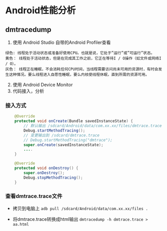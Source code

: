 # Android性能分析

## dmtracedump

1. 使用 Android Studio 自带的Android Profiler查看

```
绿色: 线程处于活动状态或准备好使用CPU。也就是说，它处于”运行”或”可运行”状态。
黄色： 线程处于活动状态，但是在完成其工作之前，它正在等待I / O操作（如文件或网络I / O）。
灰色： 线程正在睡眠，不会消耗任何CPU时间，当线程需要访问尚未可用的资源时，有时会发生这种情况。要么线程进入自愿性睡眠，要么内核使线程休眠，直到所需的资源可用。
```
2. 使用 Android Device Monitor
3. 代码接入，分析

### 接入方式

```java
	@Override
    protected void onCreate(Bundle savedInstanceState) {
    	// 默认输出 /sdcard/Android/data/com.xx.xx/files/dmtrace.trace
        Debug.startMethodTracing();
        // 变更输出到 /sdcard/dmtrace.trace
        // Debug.startMethodTracing("dmtrace"); 
        super.onCreate(savedInstanceState);
        ....
    }

    @Override
    protected void onDestroy() {
        super.onDestroy();
        Debug.stopMethodTracing();
    }
```


### 查看dmtrace.trace文件

- 拷贝到电脑上
``adb pull /sdcard/Android/data/com.xx.xx/files .``

- 将dmtrace.trace转换成html输出
``dmtracedump -h dmtrace.trace > aa.html``
